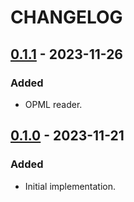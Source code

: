 # CHANGELOG

## [0.1.1] - 2023-11-26

### Added

* OPML reader.

## [0.1.0] - 2023-11-21

### Added

* Initial implementation.

[Unreleased]: https://github.com/bluk/readfeed/compare/v0.1.1...HEAD
[0.1.1]: https://github.com/bluk/readfeed/compare/v0.1.0...v0.1.1
[0.1.0]: https://github.com/bluk/readfeed/releases/tag/v0.1.0
